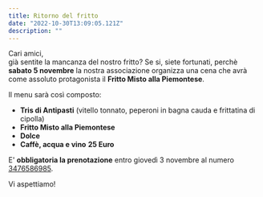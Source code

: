 ```yaml
---
title: Ritorno del fritto
date: "2022-10-30T13:09:05.121Z"
description: ""
---
```


Cari amici,  
già sentite la mancanza del nostro fritto? Se si, siete fortunati, perchè **sabato 5 novembre** la nostra associazione organizza una cena che avrà come assoluto protagonista il **Fritto Misto alla Piemontese**.

Il menu sarà così composto:
- **Tris di Antipasti** (vitello tonnato, peperoni in bagna cauda e frittatina di cipolla)
- **Fritto Misto alla Piemontese**
- **Dolce**
- **Caffè, acqua e vino**
**25 Euro**

E' **obbligatoria la prenotazione** entro giovedì 3 novembre al numero [3476586985](tel:3476586985).  

Vi aspettiamo!